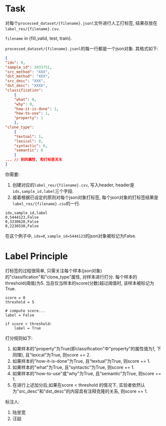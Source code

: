 # Task
对每个`processed_dataset/{filename}.jsonl`文件进行人工打标签, 结果存放在`label_res/{filename}.csv`.

`filename` in {fill_valid, test, train}.

`processed_dataset/{filename}.jsonl`的每一行都是一个json对象. 其格式如下:
``` json
{ 
"idx": 0, 
"sample_id": 1033751,  
"src_method": "XXX", 
"dst_method": "XXX", 
"src_desc": "XXX", 
"dst_desc": "XXXX",
"classification": 
    {
    "what": 0, 
    "why": 0, 
    "how-it-is-done": 1, 
    "how-to-use": 1, 
    "property": 1
    }, 
"clone_type": 
    {
    "textual": 1, 
    "lexical": 0, 
    "syntactic": 0, 
    "semantic": 0
    }
... // 别的属性, 和打标签无关
}
```

你需要:
1. 创建对应的`label_res/{filename}.csv`, 写入header, header是`idx,sample_id,label`三个字段. 
2. 接着根据已设定的原则对每个json对象打标签, 每个json对象的打标签结果是`label_res/{filename}.csv`的一行.
```csv
idx,sample_id,label
0,5444123,False
0,3330620,False
0,2230530,False
```
在这个例子中, `idx=0`, `sample_id=5444123`的json对象被标记为False.

# Label Principle
打标签的过程很简单, 只需关注每个样本(json对象)的"classification"和"clone_type"属性, 对样本进行打分. 每个样本的threshold(阈值)为5. 当且仅当样本的score(分数)超过阈值时, 该样本被标记为True.
```phthon
score = 0
threshold = 5

# compute score...
label = False

if score > threshold:
    label = True
```

打分规则如下:
1. 如果样本的"property"为True(即classification"中"property"的属性值为1, 下同理), 且“lexical”为True, 则score += 2.
2. 如果样本的"how-it-is-done"为True, 且“textual”为True, 则score += 1.
3. 如果样本的"what"为True, 且“syntactic”为True, 则score += 1.
4. 如果样本的"how-to-use"或"why"为True, 且“semantic”为True, 则score += 1.
5. 在进行上述加分后,如果在score < threshold 的情况下, 实验者依然认为"src_desc"和"dst_desc"的内容具有注释克隆的关系, 则score += 1.


标注人:
1. 陆昱宽
2. 汪喆









